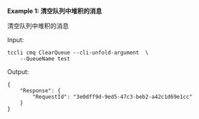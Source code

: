 **Example 1: 清空队列中堆积的消息**

清空队列中堆积的消息

Input: 

```
tccli cmq ClearQueue --cli-unfold-argument  \
    --QueueName test
```

Output: 
```
{
    "Response": {
        "RequestId": "3e0dff9d-9ed5-47c3-beb2-a42c1d69e1cc"
    }
}
```

